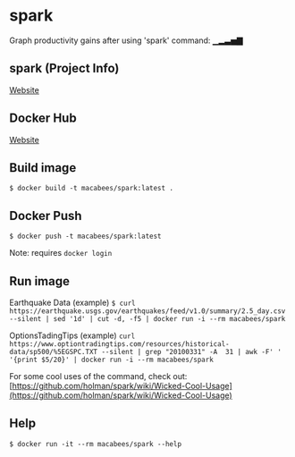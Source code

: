 # spark
Graph productivity gains after using 'spark' command: ▁▂▃▅▇

## spark (Project Info)
[Website](https://zachholman.com/spark/)

## Docker Hub
[Website](https://hub.docker.com/r/macabees/spark/)

## Build image
`$ docker build -t macabees/spark:latest .`

## Docker Push
`$ docker push -t macabees/spark:latest`

Note: requires `docker login`

## Run image
Earthquake Data (example)
`$ curl https://earthquake.usgs.gov/earthquakes/feed/v1.0/summary/2.5_day.csv --silent | sed '1d' | cut -d, -f5 | docker run -i --rm macabees/spark`

OptionsTadingTips (example)
`curl https://www.optiontradingtips.com/resources/historical-data/sp500/%5EGSPC.TXT --silent | grep "20100331" -A  31 | awk -F' ' '{print $5/20}' | docker run -i --rm macabees/spark`

For some cool uses of the command, check out:
[https://github.com/holman/spark/wiki/Wicked-Cool-Usage](https://github.com/holman/spark/wiki/Wicked-Cool-Usage)

## Help
`$ docker run -it --rm macabees/spark --help`
